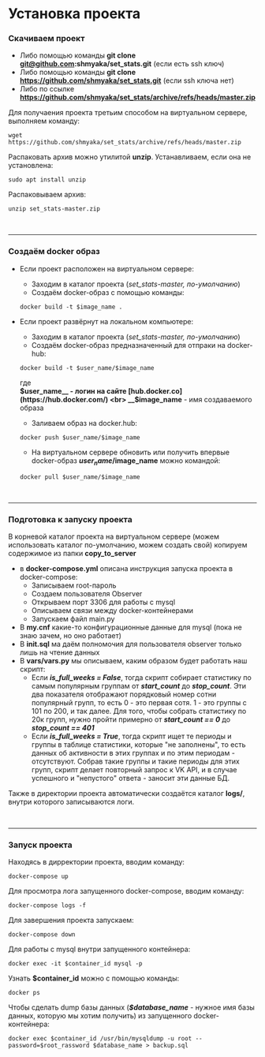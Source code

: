 # Установка проекта

### Скачиваем проект
- Либо помощью команды __git clone git@github.com:shmyaka/set_stats.git__ (если есть ssh ключ)
- Либо помощью команды __git clone https://github.com/shmyaka/set_stats.git__ (если ssh ключа нет)
- Либо по ссылке __https://github.com/shmyaka/set_stats/archive/refs/heads/master.zip__

Для получаения проекта третьим способом на виртуальном сервере, выполняем команду:

```
wget https://github.com/shmyaka/set_stats/archive/refs/heads/master.zip
```

Распаковать архив можно утилитой __unzip__. 
Устанавливаем, если она не установлена:

```
sudo apt install unzip
```
Распаковываем архив:

```
unzip set_stats-master.zip
```
<br>
<hr>

### Создаём docker образ

- Если проект расположен на виртуальном сервере:

	- Заходим в каталог проекта (*set_stats-master, по-умолчанию*)
	- Создаём docker-образ с помощью команды:
    ```
    docker build -t $image_name .
    ```
- Если проект развёрнут на локальном компьютере:
	- Заходим в каталог проекта (*set_stats-master, по-умолчанию*)
	- Создаём docker-образ предназначенный для отпраки на docker-hub:
	```
    docker build -t $user_name/$image_name
    ```
    где 
    <br>
     	__$user_name__ - логин на сайте [hub.docker.co](https://hub.docker.com/)
    <br>
     	__$image_name__ - имя создаваемого образа
    - Заливаем образ на docker.hub:
    ```
    docker push $user_name/$image_name
	```
    - На виртуальном сервере обновить или получить впервые docker-образ **$user_name/$image_name** можно командой:
    ```
    docker pull $user_name/$image_name
    ```
<br>
<hr>


### Подготовка к запуску проекта

В корневой каталог проекта на виртуальном сервере (можем использовать каталог по-умолчанию, можем создать свой) копируем содержимое из папки **copy_to_server**

- в  **docker-compose.yml** описана инструкция запуска проекта в docker-compose:
  - Записываем root-пароль
  - Создаем пользователя Observer
  - Открываем порт 3306 для работы с mysql
  - Описываем связи между docker-контейнерами
  - Запускаем файл main.py
- В **my.cnf** какие-то конфигурационные данные для mysql (пока не знаю зачем, но оно работает)
- В **init.sql** ма даём полномочия для пользователя observer только лишь на чтение данных
- В **vars/vars.py** мы описываем, каким образом будет работать наш скрипт:
	- Если ***is_full_weeks = False***, тогда скрипт собирает статистику по самым популярным группам от ***start_count*** до ***stop_count***. Эти два показателя отображают порядковый номер сотни популярный групп, то есть 0 - это первая сотя. 1 - это группы с 101 по 200, и так далее. Для того, чтобы собрать статистику по 20к групп, нужно пройти примерно от ***start_count == 0*** до ***stop_count == 401***
	- Если ***is_full_weeks = True***, тогда скрипт ищет те периоды и группы в таблице статистики, которые "не заполнены", то есть данных об активности в этих группах и по этим периодам - отсутствуют. Собрав такие группы и такие периоды для этих групп, скрипт делает повторный запрос к VK API, и в случае успешного и "непустого" ответа - заносит эти данные БД.

Также в директории проекта автоматически создаётся каталог **logs/**, внутри которого записываются логи.

<br>
<hr>


### Запуск проекта

Находясь в дирректории проекта, вводим команду:
```
docker-compose up
```

Для просмотра лога запущенного docker-compose, вводим команду:
```
docker-compose logs -f
```

Для завершения проекта запускаем:
```
docker-compose down
```

Для работы с mysql внутри запущенного контейнера:
```
docker exec -it $container_id mysql -p
```

Узнать **$container_id** можно с помощью команды:
```
docker ps
```

Чтобы сделать dump базы данных (***$database_name*** - нужное имя базы данных, которую мы хотим получить) из запущенного docker-контейнера:
```
docker exec $container_id /usr/bin/mysqldump -u root --password=$root_rassword $database_name > backup.sql
```
